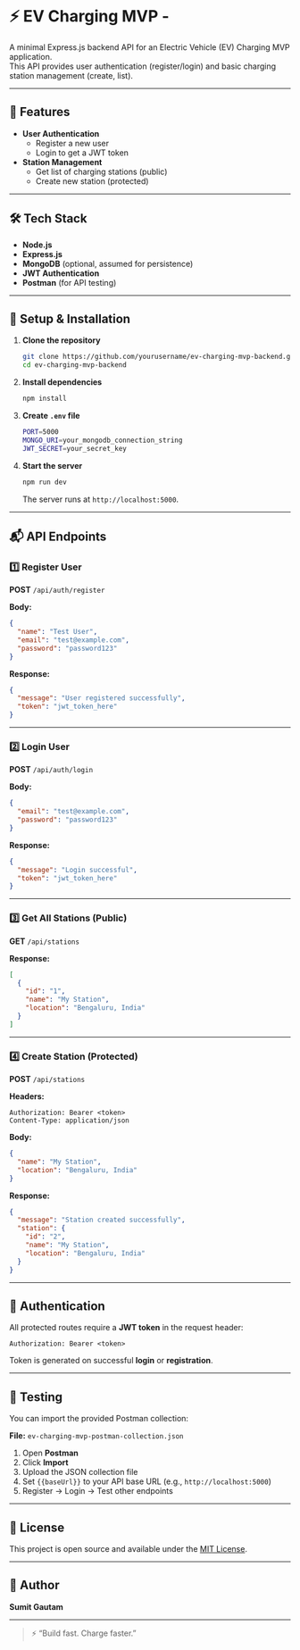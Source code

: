 # ⚡ EV Charging MVP - 

A minimal Express.js backend API for an Electric Vehicle (EV) Charging MVP application.  
This API provides user authentication (register/login) and basic charging station management (create, list).

---

## 🧩 Features

- **User Authentication**
  - Register a new user
  - Login to get a JWT token
- **Station Management**
  - Get list of charging stations (public)
  - Create new station (protected)

---

## 🛠️ Tech Stack

- **Node.js**
- **Express.js**
- **MongoDB** (optional, assumed for persistence)
- **JWT Authentication**
- **Postman** (for API testing)

---

## 🚀 Setup & Installation

1. **Clone the repository**
   ```bash
   git clone https://github.com/yourusername/ev-charging-mvp-backend.git
   cd ev-charging-mvp-backend
   ```

2. **Install dependencies**
   ```bash
   npm install
   ```

3. **Create `.env` file**
   ```bash
   PORT=5000
   MONGO_URI=your_mongodb_connection_string
   JWT_SECRET=your_secret_key
   ```

4. **Start the server**
   ```bash
   npm run dev
   ```
   The server runs at `http://localhost:5000`.

---

## 📬 API Endpoints

### 1️⃣ Register User  
**POST** `/api/auth/register`

**Body:**
```json
{
  "name": "Test User",
  "email": "test@example.com",
  "password": "password123"
}
```

**Response:**
```json
{
  "message": "User registered successfully",
  "token": "jwt_token_here"
}
```

---

### 2️⃣ Login User  
**POST** `/api/auth/login`

**Body:**
```json
{
  "email": "test@example.com",
  "password": "password123"
}
```

**Response:**
```json
{
  "message": "Login successful",
  "token": "jwt_token_here"
}
```

---

### 3️⃣ Get All Stations (Public)  
**GET** `/api/stations`

**Response:**
```json
[
  {
    "id": "1",
    "name": "My Station",
    "location": "Bengaluru, India"
  }
]
```

---

### 4️⃣ Create Station (Protected)  
**POST** `/api/stations`

**Headers:**
```
Authorization: Bearer <token>
Content-Type: application/json
```

**Body:**
```json
{
  "name": "My Station",
  "location": "Bengaluru, India"
}
```

**Response:**
```json
{
  "message": "Station created successfully",
  "station": {
    "id": "2",
    "name": "My Station",
    "location": "Bengaluru, India"
  }
}
```

---

## 🔐 Authentication

All protected routes require a **JWT token** in the request header:

```
Authorization: Bearer <token>
```

Token is generated on successful **login** or **registration**.

---

## 🧪 Testing

You can import the provided Postman collection:

**File:** `ev-charging-mvp-postman-collection.json`

1. Open **Postman**
2. Click **Import**
3. Upload the JSON collection file
4. Set `{{baseUrl}}` to your API base URL (e.g., `http://localhost:5000`)
5. Register → Login → Test other endpoints

---

## 📄 License

This project is open source and available under the [MIT License](LICENSE).

---

## 👤 Author

**Sumit Gautam**  


---

> ⚡ “Build fast. Charge faster.”
